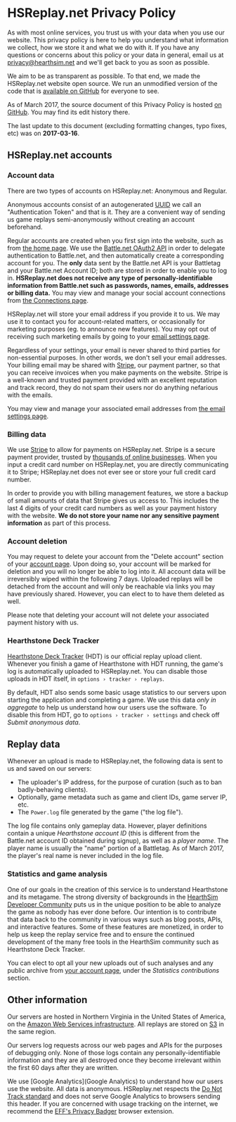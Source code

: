 # HSReplay.net Privacy Policy

As with most online services, you trust us with your data when you use our
website. This privacy policy is here to help you understand what information
we collect, how we store it and what we do with it. If you have any questions
or concerns about this policy or your data in general, email us at
<privacy@hearthsim.net> and we'll get back to you as soon as possible.

We aim to be as transparent as possible. To that end, we made the HSReplay.net
website open source. We run an unmodified version of the code that is
[available on GitHub](https://github.com/HearthSim/HSReplay.net) for everyone
to see.

As of March 2017, the source document of this Privacy Policy is hosted
[on GitHub](https://github.com/HearthSim/legal/blob/master/PRIVACY.md). You may
find its edit history there.

The last update to this document (excluding formatting changes, typo fixes, etc)
was on **2017-03-16**.


## HSReplay.net accounts

### Account data

There are two types of accounts on HSReplay.net: Anonymous and Regular.

Anonymous accounts consist of an autogenerated
[UUID](https://en.wikipedia.org/wiki/Universally_unique_identifier) we call an
"Authentication Token" and that is it. They are a convenient way of sending us
game replays semi-anonymously without creating an account beforehand.

Regular accounts are created when you first sign into the website, such as from
[the home page](https://hsreplay.net/). We use the
[Battle.net OAuth2 API](https://dev.battle.net/docs/read/oauth) in order to
delegate authentication to Battle.net, and then automatically create a
corresponding account for you. The **only** data sent by the Battle.net API is
your Battletag and your Battle.net Account ID; both are stored in order to
enable you to log in.
**HSReplay.net does not receive any type of personally-identifiable information
from Battle.net such as passwords, names, emails, addresses or billing data.**
You may view and manage your social account connections from
[the Connections page](https:///hsreplay.net/account/social/connections/).

HSReplay.net will store your email address if you provide it to us. We may use
it to contact you for account-related matters, or occasionally for marketing
purposes (eg. to announce new features). You may opt out of receiving such
marketing emails by going to your
[email settings page](https://hsreplay.net/account/email/).

Regardless of your settings, your email is never shared to third parties for
non-essential purposes. In other words, we don't sell your email addresses.
Your billing email may be shared with [Stripe](https://stripe.com), our
payment partner, so that you can receive invoices when you make payments on
the website. Stripe is a well-known and trusted payment provided with an
excellent reputation and track record, they do not spam their users nor do
anything nefarious with the emails.

You may view and manage your associated email addresses from
[the email settings page](https://hsreplay.net/account/email/).


### Billing data

We use [Stripe](https://stripe.com/) to allow for payments on HSReplay.net.
Stripe is a secure payment provider, trusted by
[thousands of online businesses](https://stripe.com/customers). When you input
a credit card number on HSReplay.net, you are directly communicating it to
Stripe; HSReplay.net does not ever see or store your full credit card number.

In order to provide you with billing management features, we store a backup of
small amounts of data that Stripe gives us access to. This includes the last 4
digits of your credit card numbers as well as your payment history with the
website. **We do not store your name nor any sensitive payment information** as
part of this process.


### Account deletion

You may request to delete your account from the "Delete account" section of
your [account page](https://hsreplay.net/account/). Upon doing so, your account
will be marked for deletion and you will no longer be able to log into it.
All account data will be irreversibly wiped within the following 7 days.
Uploaded replays will be detached from the account and will only be reachable
via links you may have previously shared. However, you can elect to to have
them deleted as well.

Please note that deleting your account will not delete your associated payment
history with us.


### Hearthstone Deck Tracker

[Hearthstone Deck Tracker](https://hsdecktracker.net) (HDT) is our official
replay upload client. Whenever you finish a game of Hearthstone with HDT
running, the game's log is automatically uploaded to HSReplay.net. You can
disable those uploads in HDT itself, in `options › tracker › replays`.

By default, HDT also sends some basic usage statistics to our servers upon
starting the application and completing a game.
We use this data _only in aggregate_ to help us understand how our users use
the software. To disable this from HDT, go to `options › tracker › settings`
and check off _Submit anonymous data_.


## Replay data

Whenever an upload is made to HSReplay.net, the following data is sent to us
and saved on our servers:

* The uploader's IP address, for the purpose of curation (such as to ban
  badly-behaving clients).
* Optionally, game metadata such as game and client IDs, game server IP, etc.
* The `Power.log` file generated by the game ("the log file").

The log file contains only gameplay data. However, player definitions contain a
unique _Hearthstone account ID_ (this is different from the Battle.net account
ID obtained during signup), as well as a _player name_. The player name is
usually the "name" portion of a Battletag. As of March 2017, the player's real
name is never included in the log file.


### Statistics and game analysis

One of our goals in the creation of this service is to understand Hearthstone
and its metagame. The strong diversity of backgrounds in the
[HearthSim Developer Community](https://hearthsim.info/) puts us in the unique
position to be able to analyze the game as nobody has ever done before.
Our intention is to contribute that data back to the community in various ways
such as blog posts, APIs, and interactive features. Some of these features are
monetized, in order to help us keep the replay service free and to ensure the
continued development of the many free tools in the HearthSim community such as
Hearthstone Deck Tracker.

You can elect to opt all your new uploads out of such analyses and any public
archive from [your account page](https://hsreplay.net/account/), under the
_Statistics contributions_ section.


## Other information

Our servers are hosted in Northern Virginia in the United States of America, on
the [Amazon Web Services infrastructure](https://aws.amazon.com/).
All replays are stored on [S3](https://aws.amazon.com/s3/) in the same region.

Our servers log requests across our web pages and APIs for the purposes of
debugging only. None of those logs contain any personally-identifiable
information and they are all destroyed once they become irrelevant within the
first 60 days after they are written.

We use [Google Analytics](Google Analytics) to understand how our users use the
website. All data is anonymous. HSReplay.net respects the
[Do Not Track standard](https://www.mozilla.org/en-US/firefox/dnt/) and does not
serve Google Analytics to browsers sending this header.
If you are concerned with usage tracking on the internet, we recommend the
[EFF's Privacy Badger](https://www.eff.org/privacybadger) browser extension.

